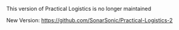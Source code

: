 This version of Practical Logistics is no longer maintained

New Version: https://github.com/SonarSonic/Practical-Logistics-2
